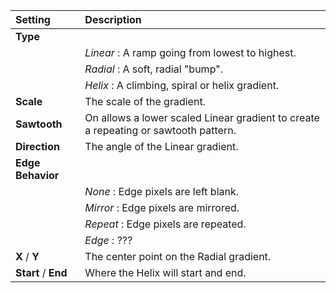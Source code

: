 | Setting              | Description                                                                         |
| :------------------- | :---------------------------------------------------------------------------------- |
| **Type**             |
|                      | *Linear* : A ramp going from lowest to highest.                                     |
|                      | *Radial* : A soft, radial "bump".                                                   |
|                      | *Helix* : A climbing, spiral or helix gradient.                                     |
| **Scale**            | The scale of the gradient.                                                          |
| **Sawtooth**         | On allows a lower scaled Linear gradient to create a repeating or sawtooth pattern. |
| **Direction**        | The angle of the Linear gradient.                                                   |
| **Edge Behavior**    |
|                      | *None* : Edge pixels are left blank.                                                |
|                      | *Mirror* : Edge pixels are mirrored.                                                |
|                      | *Repeat* : Edge pixels are repeated.                                                |
|                      | *Edge* : ???                                                                        |
| **X** / **Y**        | The center point on the Radial gradient.                                            |
| **Start** /  **End** | Where the Helix will start and end.                                                 |